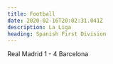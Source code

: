 ```yaml
---
title: Football
date: 2020-02-16T20:02:31.041Z
description: La Liga
heading: Spanish First Division
---
```

Real Madrid 1 - 4 Barcelona
